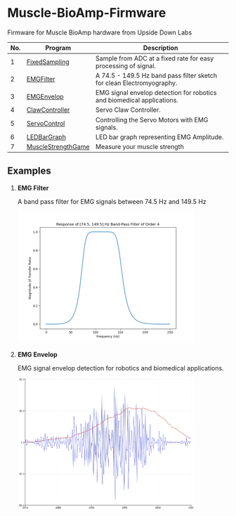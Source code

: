 # Muscle-BioAmp-Firmware
Firmware for Muscle BioAmp hardware from Upside Down Labs

| No. | Program| Description |
| ---- | ---- | ---- |
|1 | [FixedSampling](1_FixedSampling)| Sample from ADC at a fixed rate for easy processing of signal.|
|2 | [EMGFilter](2_EMGFilter)| A 74.5 - 149.5 Hz band pass filter sketch for clean Electromyography.|
|3 | [EMGEnvelop](3_EMGEnvelop)| EMG signal envelop detection for robotics and biomedical applications.|
|4 | [ClawController](4_ClawController)| Servo Claw Controller.|
|5 | [ServoControl](5_ServoControl)| Controlling the Servo Motors with EMG signals.|
|6 | [LEDBarGraph](6_LEDBarGraph)| LED bar graph representing EMG Amplitude.|
|7 | [MuscleStrengthGame](7_MuscleStrengthGame)| Measure your muscle strength |


## Examples

1. **EMG Filter**

    A band pass filter for EMG signals between 74.5 Hz and 149.5 Hz

    <img src="2_EMGFilter/EMGFilter.png" height="300" width="400">
    

2. **EMG Envelop**

    EMG signal envelop detection for robotics and biomedical applications.

    <img src="3_EMGEnvelope/EMGEnvelope.png" height="300" width="400">
